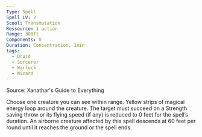```yaml
---
Type: Spell
Spell LV: 2
Scool: Transmutation
Ressource: 1 action
Range: 300ft
Components: V
Duration: Concentration, 1min
tags:
  - Druid
  - Sorcerer
  - Warlock
  - Wizard
---
```

Source: Xanathar's Guide to Everything

Choose one creature you can see within range. Yellow strips of magical energy loop around the creature. The target must succeed on a Strength saving throw or its flying speed (if any) is reduced to 0 feet for the spell’s duration. An airborne creature affected by this spell descends at 60 feet per round until it reaches the ground or the spell ends.
